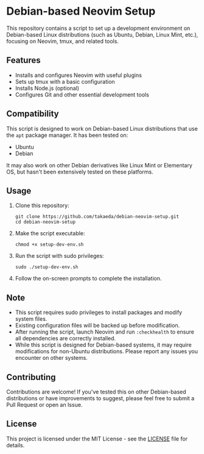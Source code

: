 # Debian-based Neovim Setup

This repository contains a script to set up a development environment on Debian-based Linux distributions (such as Ubuntu, Debian, Linux Mint, etc.), focusing on Neovim, tmux, and related tools.

## Features

- Installs and configures Neovim with useful plugins
- Sets up tmux with a basic configuration
- Installs Node.js (optional)
- Configures Git and other essential development tools

## Compatibility

This script is designed to work on Debian-based Linux distributions that use the `apt` package manager. It has been tested on:

- Ubuntu
- Debian

It may also work on other Debian derivatives like Linux Mint or Elementary OS, but hasn't been extensively tested on these platforms.

## Usage

1. Clone this repository:
   ```
   git clone https://github.com/takaeda/debian-neovim-setup.git
   cd debian-neovim-setup
   ```

2. Make the script executable:
   ```
   chmod +x setup-dev-env.sh
   ```

3. Run the script with sudo privileges:
   ```
   sudo ./setup-dev-env.sh
   ```

4. Follow the on-screen prompts to complete the installation.

## Note

- This script requires sudo privileges to install packages and modify system files.
- Existing configuration files will be backed up before modification.
- After running the script, launch Neovim and run `:checkhealth` to ensure all dependencies are correctly installed.
- While this script is designed for Debian-based systems, it may require modifications for non-Ubuntu distributions. Please report any issues you encounter on other systems.

## Contributing

Contributions are welcome! If you've tested this on other Debian-based distributions or have improvements to suggest, please feel free to submit a Pull Request or open an Issue.

## License

This project is licensed under the MIT License - see the [LICENSE](LICENSE) file for details.
